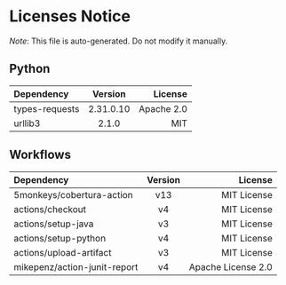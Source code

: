 # Licenses Notice
*Note*: This file is auto-generated. Do not modify it manually.
## Python
| Dependency | Version | License |
|:-----------|:-------:|--------:|
|types-requests|2.31.0.10|Apache 2.0|
|urllib3|2.1.0|MIT|
## Workflows
| Dependency | Version | License |
|:-----------|:-------:|--------:|
|5monkeys/cobertura-action|v13|MIT License|
|actions/checkout|v4|MIT License|
|actions/setup-java|v3|MIT License|
|actions/setup-python|v4|MIT License|
|actions/upload-artifact|v3|MIT License|
|mikepenz/action-junit-report|v4|Apache License 2.0|